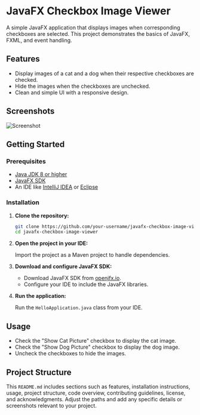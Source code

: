 # JavaFX Checkbox Image Viewer

A simple JavaFX application that displays images when corresponding checkboxes are selected. This project demonstrates the basics of JavaFX, FXML, and event handling.

## Features

- Display images of a cat and a dog when their respective checkboxes are checked.
- Hide the images when the checkboxes are unchecked.
- Clean and simple UI with a responsive design.

## Screenshots

![Screenshot](path/to/your/screenshot.png)

## Getting Started

### Prerequisites

- [Java JDK 8 or higher](https://www.oracle.com/java/technologies/javase-jdk11-downloads.html)
- [JavaFX SDK](https://openjfx.io/)
- An IDE like [IntelliJ IDEA](https://www.jetbrains.com/idea/download/) or [Eclipse](https://www.eclipse.org/downloads/)

### Installation

1. **Clone the repository:**

    ```sh
    git clone https://github.com/your-username/javafx-checkbox-image-viewer.git
    cd javafx-checkbox-image-viewer
    ```

2. **Open the project in your IDE:**

    Import the project as a Maven project to handle dependencies.

3. **Download and configure JavaFX SDK:**

    - Download JavaFX SDK from [openjfx.io](https://openjfx.io/).
    - Configure your IDE to include the JavaFX libraries.

4. **Run the application:**

    Run the `HelloApplication.java` class from your IDE.

## Usage

- Check the "Show Cat Picture" checkbox to display the cat image.
- Check the "Show Dog Picture" checkbox to display the dog image.
- Uncheck the checkboxes to hide the images.

## Project Structure


This `README.md` includes sections such as features, installation instructions, usage, project structure, code overview, contributing guidelines, license, and acknowledgments. Adjust the paths and add any specific details or screenshots relevant to your project.
